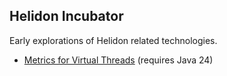 ## Helidon Incubator

Early explorations of Helidon related technologies.

* [Metrics for Virtual Threads](virtual-threads-metrics/README.md) (requires Java 24)
